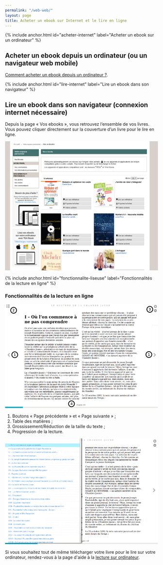 ```yaml
---
permalink: "/web-web/"
layout: page
title: Acheter un ebook sur Internet et le lire en ligne
---
```


{% include anchor.html id="acheter-internet" label="Acheter un ebook sur un ordinateur" %}

## Acheter un ebook depuis un ordinateur (ou un navigateur web mobile)

[Comment acheter un ebook depuis un ordinateur ?](http://aide.tea-ebook.com/acheter-un-ebook-web/).

{% include anchor.html id="lire-internet" label="Lire un ebook dans son navigateur" %}

## Lire un ebook dans son navigateur (connexion internet nécessaire)

Depuis la page « Vos ebooks », vous retrouvez l’ensemble de vos livres. Vous pouvez cliquer directement sur la couverture d’un livre pour le lire en ligne. 

![](/images/telecharger-ordinateur-2.png)

{% include anchor.html id="fonctionnalite-liseuse" label="Fonctionnalités de la lecture en ligne" %}

### Fonctionnalités de la lecture en ligne

![](/images/lire-web-1.png)

1. Boutons « Page précédente » et « Page suivante » ;
2. Table des matières ;
3. Grossissement/Réduction de la taille du texte ;
4. Progression de la lecture.

![](/images/lire-web-2.png)

Si vous souhaitez tout de même télécharger votre livre pour le lire sur votre ordinateur, rendez-vous à la page d'aide à la [lecture sur ordinateur](/tea-ebook).
